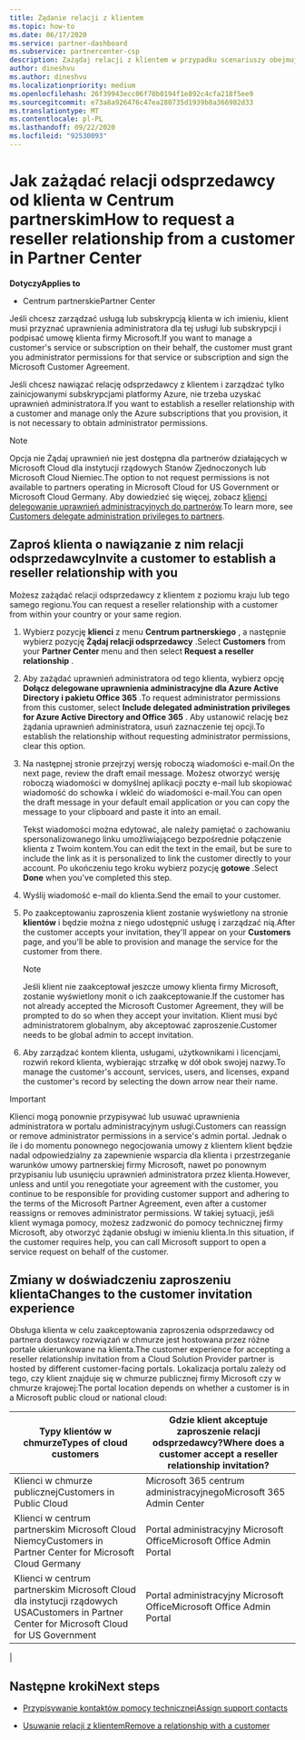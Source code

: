 ```yaml
---
title: Żądanie relacji z klientem
ms.topic: how-to
ms.date: 06/17/2020
ms.service: partner-dashboard
ms.subservice: partnercenter-csp
description: Zażądaj relacji z klientem w przypadku scenariuszy obejmujących wiele partnerów lub wiele kanałów lub jeśli chcesz przywrócić uprawnienia administratora delegowanego do klienta.
author: dineshvu
ms.author: dineshvu
ms.localizationpriority: medium
ms.openlocfilehash: 26f39943ecc06f70b0194f1e892c4cfa218f5ee9
ms.sourcegitcommit: e73a8a926476c47ea280735d1939b8a366982d33
ms.translationtype: MT
ms.contentlocale: pl-PL
ms.lasthandoff: 09/22/2020
ms.locfileid: "92530093"
---
```

# <a name="how-to-request-a-reseller-relationship-from-a-customer-in-partner-center"></a><span data-ttu-id="ccc3a-103">Jak zażądać relacji odsprzedawcy od klienta w Centrum partnerskim</span><span class="sxs-lookup"><span data-stu-id="ccc3a-103">How to request a reseller relationship from a customer in Partner Center</span></span>

<span data-ttu-id="ccc3a-104">**Dotyczy**</span><span class="sxs-lookup"><span data-stu-id="ccc3a-104">**Applies to**</span></span>

- <span data-ttu-id="ccc3a-105">Centrum partnerskie</span><span class="sxs-lookup"><span data-stu-id="ccc3a-105">Partner Center</span></span>

<span data-ttu-id="ccc3a-106">Jeśli chcesz zarządzać usługą lub subskrypcją klienta w ich imieniu, klient musi przyznać uprawnienia administratora dla tej usługi lub subskrypcji i podpisać umowę klienta firmy Microsoft.</span><span class="sxs-lookup"><span data-stu-id="ccc3a-106">If you want to manage a customer's service or subscription on their behalf, the customer must grant you administrator permissions for that service or subscription and sign the Microsoft Customer Agreement.</span></span>

<span data-ttu-id="ccc3a-107">Jeśli chcesz nawiązać relację odsprzedawcy z klientem i zarządzać tylko zainicjowanymi subskrypcjami platformy Azure, nie trzeba uzyskać uprawnień administratora.</span><span class="sxs-lookup"><span data-stu-id="ccc3a-107">If you want to establish a reseller relationship with a customer and manage only the Azure subscriptions that you provision, it is not necessary to obtain administrator permissions.</span></span>

>[!NOTE] 
><span data-ttu-id="ccc3a-108">Opcja nie Żądaj uprawnień nie jest dostępna dla partnerów działających w Microsoft Cloud dla instytucji rządowych Stanów Zjednoczonych lub Microsoft Cloud Niemiec.</span><span class="sxs-lookup"><span data-stu-id="ccc3a-108">The option to not request permissions is not available to partners operating in Microsoft Cloud for US Government or Microsoft Cloud Germany.</span></span> <span data-ttu-id="ccc3a-109">Aby dowiedzieć się więcej, zobacz [klienci delegowanie uprawnień administracyjnych do partnerów](customers-revoke-admin-privileges.md).</span><span class="sxs-lookup"><span data-stu-id="ccc3a-109">To learn more, see [Customers delegate administration privileges to partners](customers-revoke-admin-privileges.md).</span></span>

## <a name="invite-a-customer-to-establish-a-reseller-relationship-with-you"></a><span data-ttu-id="ccc3a-110">Zaproś klienta o nawiązanie z nim relacji odsprzedawcy</span><span class="sxs-lookup"><span data-stu-id="ccc3a-110">Invite a customer to establish a reseller relationship with you</span></span>

<span data-ttu-id="ccc3a-111">Możesz zażądać relacji odsprzedawcy z klientem z poziomu kraju lub tego samego regionu.</span><span class="sxs-lookup"><span data-stu-id="ccc3a-111">You can request a reseller relationship with a customer from within your country or your same region.</span></span>

1. <span data-ttu-id="ccc3a-112">Wybierz pozycję **klienci** z menu **Centrum partnerskiego** , a następnie wybierz pozycję **Żądaj relacji odsprzedawcy** .</span><span class="sxs-lookup"><span data-stu-id="ccc3a-112">Select **Customers** from your **Partner Center** menu and then select **Request a reseller relationship** .</span></span>

2. <span data-ttu-id="ccc3a-113">Aby zażądać uprawnień administratora od tego klienta, wybierz opcję **Dołącz delegowane uprawnienia administracyjne dla Azure Active Directory i pakietu Office 365** .</span><span class="sxs-lookup"><span data-stu-id="ccc3a-113">To request administrator permissions from this customer, select **Include delegated administration privileges for Azure Active Directory and Office 365** .</span></span> <span data-ttu-id="ccc3a-114">Aby ustanowić relację bez żądania uprawnień administratora, usuń zaznaczenie tej opcji.</span><span class="sxs-lookup"><span data-stu-id="ccc3a-114">To establish the relationship without requesting administrator permissions, clear this option.</span></span>

3. <span data-ttu-id="ccc3a-115">Na następnej stronie przejrzyj wersję roboczą wiadomości e-mail.</span><span class="sxs-lookup"><span data-stu-id="ccc3a-115">On the next page, review the draft email message.</span></span> <span data-ttu-id="ccc3a-116">Możesz otworzyć wersję roboczą wiadomości w domyślnej aplikacji poczty e-mail lub skopiować wiadomość do schowka i wkleić do wiadomości e-mail.</span><span class="sxs-lookup"><span data-stu-id="ccc3a-116">You can open the draft message in your default email application or you can copy the message to your clipboard and paste it into an email.</span></span>

   <span data-ttu-id="ccc3a-117">Tekst wiadomości można edytować, ale należy pamiętać o zachowaniu spersonalizowanego linku umożliwiającego bezpośrednie połączenie klienta z Twoim kontem.</span><span class="sxs-lookup"><span data-stu-id="ccc3a-117">You can edit the text in the email, but be sure to include the link as it is personalized to link the customer directly to your account.</span></span> <span data-ttu-id="ccc3a-118">Po ukończeniu tego kroku wybierz pozycję **gotowe** .</span><span class="sxs-lookup"><span data-stu-id="ccc3a-118">Select **Done** when you've completed this step.</span></span>

4. <span data-ttu-id="ccc3a-119">Wyślij wiadomość e-mail do klienta.</span><span class="sxs-lookup"><span data-stu-id="ccc3a-119">Send the email to your customer.</span></span>

5. <span data-ttu-id="ccc3a-120">Po zaakceptowaniu zaproszenia klient zostanie wyświetlony na stronie **klientów** i będzie można z niego udostępnić usługę i zarządzać nią.</span><span class="sxs-lookup"><span data-stu-id="ccc3a-120">After the customer accepts your invitation, they'll appear on your **Customers** page, and you'll be able to provision and manage the service for the customer from there.</span></span>

   > [!NOTE]
   > <span data-ttu-id="ccc3a-121">Jeśli klient nie zaakceptował jeszcze umowy klienta firmy Microsoft, zostanie wyświetlony monit o ich zaakceptowanie.</span><span class="sxs-lookup"><span data-stu-id="ccc3a-121">If the customer has not already accepted the Microsoft Customer Agreement, they will be prompted to do so when they accept your invitation.</span></span> <span data-ttu-id="ccc3a-122">Klient musi być administratorem globalnym, aby akceptować zaproszenie.</span><span class="sxs-lookup"><span data-stu-id="ccc3a-122">Customer needs to be global admin to accept invitation.</span></span>

6. <span data-ttu-id="ccc3a-123">Aby zarządzać kontem klienta, usługami, użytkownikami i licencjami, rozwiń rekord klienta, wybierając strzałkę w dół obok swojej nazwy.</span><span class="sxs-lookup"><span data-stu-id="ccc3a-123">To manage the customer's account, services, users, and licenses, expand the customer's record by selecting the down arrow near their name.</span></span>

> [!IMPORTANT]  
> <span data-ttu-id="ccc3a-124">Klienci mogą ponownie przypisywać lub usuwać uprawnienia administratora w portalu administracyjnym usługi.</span><span class="sxs-lookup"><span data-stu-id="ccc3a-124">Customers can reassign or remove administrator permissions in a service's admin portal.</span></span> <span data-ttu-id="ccc3a-125">Jednak o ile i do momentu ponownego negocjowania umowy z klientem klient będzie nadal odpowiedzialny za zapewnienie wsparcia dla klienta i przestrzeganie warunków umowy partnerskiej firmy Microsoft, nawet po ponownym przypisaniu lub usunięciu uprawnień administratora przez klienta.</span><span class="sxs-lookup"><span data-stu-id="ccc3a-125">However, unless and until you renegotiate your agreement with the customer, you continue to be responsible for providing customer support and adhering to the terms of the Microsoft Partner Agreement, even after a customer reassigns or removes administrator permissions.</span></span> <span data-ttu-id="ccc3a-126">W takiej sytuacji, jeśli klient wymaga pomocy, możesz zadzwonić do pomocy technicznej firmy Microsoft, aby otworzyć żądanie obsługi w imieniu klienta.</span><span class="sxs-lookup"><span data-stu-id="ccc3a-126">In this situation, if the customer requires help, you can call Microsoft support to open a service request on behalf of the customer.</span></span>

## <a name="changes-to-the-customer-invitation-experience"></a><span data-ttu-id="ccc3a-127">Zmiany w doświadczeniu zaproszeniu klienta</span><span class="sxs-lookup"><span data-stu-id="ccc3a-127">Changes to the customer invitation experience</span></span>

<span data-ttu-id="ccc3a-128">Obsługa klienta w celu zaakceptowania zaproszenia odsprzedawcy od partnera dostawcy rozwiązań w chmurze jest hostowana przez różne portale ukierunkowane na klienta.</span><span class="sxs-lookup"><span data-stu-id="ccc3a-128">The customer experience for accepting a reseller relationship invitation from a Cloud Solution Provider partner is hosted by different customer-facing portals.</span></span> <span data-ttu-id="ccc3a-129">Lokalizacja portalu zależy od tego, czy klient znajduje się w chmurze publicznej firmy Microsoft czy w chmurze krajowej:</span><span class="sxs-lookup"><span data-stu-id="ccc3a-129">The portal location depends on whether a customer is in a Microsoft public cloud or national cloud:</span></span>

|<span data-ttu-id="ccc3a-130">Typy klientów w chmurze</span><span class="sxs-lookup"><span data-stu-id="ccc3a-130">Types of cloud customers</span></span>  | <span data-ttu-id="ccc3a-131">Gdzie klient akceptuje zaproszenie relacji odsprzedawcy?</span><span class="sxs-lookup"><span data-stu-id="ccc3a-131">Where does a customer accept a reseller relationship invitation?</span></span> |
|---------|---------
| <span data-ttu-id="ccc3a-132">Klienci w chmurze publicznej</span><span class="sxs-lookup"><span data-stu-id="ccc3a-132">Customers in Public Cloud</span></span> | <span data-ttu-id="ccc3a-133">Microsoft 365 centrum administracyjnego</span><span class="sxs-lookup"><span data-stu-id="ccc3a-133">Microsoft 365 Admin Center</span></span> |
| <span data-ttu-id="ccc3a-134">Klienci w centrum partnerskim Microsoft Cloud Niemcy</span><span class="sxs-lookup"><span data-stu-id="ccc3a-134">Customers in Partner Center for Microsoft Cloud Germany</span></span> | <span data-ttu-id="ccc3a-135">Portal administracyjny Microsoft Office</span><span class="sxs-lookup"><span data-stu-id="ccc3a-135">Microsoft Office Admin Portal</span></span> |
| <span data-ttu-id="ccc3a-136">Klienci w centrum partnerskim Microsoft Cloud dla instytucji rządowych USA</span><span class="sxs-lookup"><span data-stu-id="ccc3a-136">Customers in Partner Center for Microsoft Cloud for US Government</span></span> | <span data-ttu-id="ccc3a-137">Portal administracyjny Microsoft Office</span><span class="sxs-lookup"><span data-stu-id="ccc3a-137">Microsoft Office Admin Portal</span></span> |
|

## <a name="next-steps"></a><span data-ttu-id="ccc3a-138">Następne kroki</span><span class="sxs-lookup"><span data-stu-id="ccc3a-138">Next steps</span></span>

- [<span data-ttu-id="ccc3a-139">Przypisywanie kontaktów pomocy technicznej</span><span class="sxs-lookup"><span data-stu-id="ccc3a-139">Assign support contacts</span></span>](assign-support-contacts.md)

- [<span data-ttu-id="ccc3a-140">Usuwanie relacji z klientem</span><span class="sxs-lookup"><span data-stu-id="ccc3a-140">Remove a relationship with a customer</span></span>](remove-a-relationship.md)
